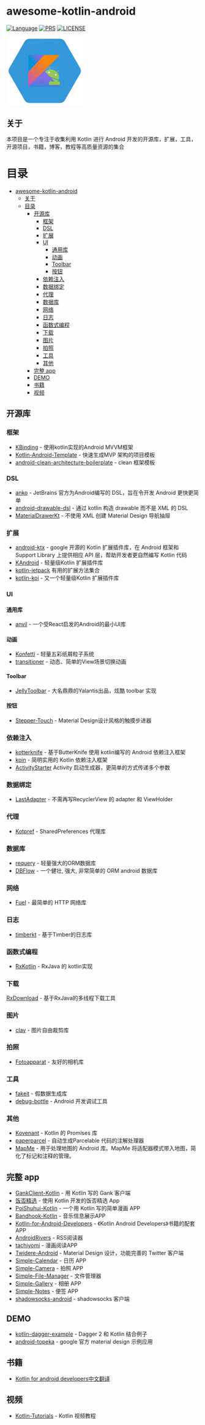 # awesome-kotlin-android
[![Language](https://img.shields.io/badge/awesome-kotlin--android-blue.svg)](https://github.com/adisonhuang/awesome-kotlin-android)
[![PRS](https://img.shields.io/badge/PRS-welcome-yellow.svg)](https://github.com/adisonhuang/awesome-kotlin-android/pulls)
[![LICENSE](https://img.shields.io/badge/licenses-apache-green.svg)](http://www.apache.org/licenses/LICENSE-2.0)

<img src="xamarinkotlin.png" width="200">

## 关于

 本项目是一个专注于收集利用 Kotlin 进行 Android 开发的开源库，扩展，工具，开源项目，书籍，博客，教程等高质量资源的集合

目录
=================
 * [awesome-kotlin-android](#awesome-kotlin-android)
      * [关于](#关于)
   * [目录](#目录)
      * [开源库](#开源库)
         * [框架](#框架)
         * [DSL](#dsl)
         * [扩展](#扩展)
         * [UI](#ui)
            * [通用库](#通用库)
            * [动画](#动画)
            * [Toolbar](#toolbar)
            * [按钮](#按钮)
         * [依赖注入](#依赖注入)
         * [数据绑定](#数据绑定)
         * [代理](#代理)
         * [数据库](#数据库)
         * [网络](#网络)
         * [日志](#日志)
         * [函数式编程](#函数式编程)
         * [下载](#下载)
         * [图片](#图片)
         * [拍照](#拍照)
         * [工具](#工具)
         * [其他](#其他)
      * [完整 app](#完整-app)
      * [DEMO](#demo)
      * [书籍](#书籍)
      * [视频](#视频)
      
## 开源库

### 框架

* [KBinding](https://github.com/EndSmile/KBinding) - 使用kotlin实现的Android MVVM框架
* [Kotlin-Android-Template](https://github.com/nekocode/Kotlin-Android-Template) - 快速生成MVP 架构的项目模板
* [android-clean-architecture-boilerplate](https://github.com/bufferapp/android-clean-architecture-boilerplate) - clean 框架模板

### DSL
* [anko](https://github.com/Kotlin/anko) - JetBrains 官方为Android编写的 DSL，旨在令开发 Android 更快更简单
* [android-drawable-dsl](https://github.com/infotech-group/android-drawable-dsl) - 通过 kotlin 构造 drawable 而不是 XML 的 DSL
* [MaterialDrawerKt](https://github.com/zsmb13/MaterialDrawerKt) - 不使用 XML 创建 Material Design 导航抽屉 

### 扩展

* [android-ktx](https://github.com/android/android-ktx) - google 开源的 Kotlin 扩展插件库，在 Android 框架和 Support Library 上提供相应 API 层，帮助开发者更自然编写 Kotlin 代码
* [KAndroid](https://github.com/pawegio/KAndroid) - 轻量级Kotlin 扩展插件库
* [kotlin-jetpack](https://github.com/nsk-mironov/kotlin-jetpack) 有用的扩展方法集合
* [kotlin-koi](https://github.com/mcxiaoke/kotlin-koi) - 又一个轻量级Kotlin 扩展插件库

### UI

#### 通用库

* [anvil](https://github.com/zserge/anvil) - 一个受React启发的Android的最小UI库

#### 动画

* [Konfetti](https://github.com/DanielMartinus/Konfetti) - 轻量五彩纸屑粒子系统
* [transitioner](https://github.com/dev-labs-bg/transitioner) - 动态、简单的View场景切换动画

#### Toolbar

* [JellyToolbar](https://github.com/Yalantis/JellyToolbar) - 大名鼎鼎的Yalantis出品，炫酷 toolbar 实现

#### 按钮

* [Stepper-Touch](https://github.com/DanielMartinus/Stepper-Touch) - Material Design设计风格的触摸步进器

### 依赖注入

* [kotterknife](https://github.com/JakeWharton/kotterknife) - 基于ButterKnife 使用 kotlin编写的 Android 依赖注入框架
* [koin](https://github.com/Ekito/koin) - 简明实用的 Kotlin 依赖注入框架
* [ActivityStarter](https://github.com/MarcinMoskala/ActivityStarter) Activity 启动生成器，更简单的方式传递多个参数

### 数据绑定

* [LastAdapter](https://github.com/nitrico/LastAdapter) - 不需再写RecyclerView 的 adapter 和 ViewHolder

### 代理

* [Kotpref](https://github.com/chibatching/Kotpref) - SharedPreferences 代理库

### 数据库

* [requery](https://github.com/requery/requery) - 轻量强大的ORM数据库
* [DBFlow](https://github.com/Raizlabs/DBFlow) - 一个健壮, 强大, 非常简单的 ORM android 数据库

### 网络

* [Fuel](https://github.com/kittinunf/Fuel) - 最简单的 HTTP 网络库

### 日志

* [timberkt](https://github.com/ajalt/timberkt) - 基于Timber的日志库

### 函数式编程

* [RxKotlin](https://github.com/ReactiveX/RxKotlin) - RxJava 的 kotlin实现

### 下载

[RxDownload](https://github.com/ssseasonnn/RxDownload) - 基于RxJava的多线程下载工具

### 图片

* [clay](https://github.com/line/clay) - 图片自由裁剪库



### 拍照

* [Fotoapparat](https://github.com/Fotoapparat/Fotoapparat) - 友好的相机库

### 工具

* [fakeit](https://github.com/moove-it/fakeit) - 假数据生成库
* [debug-bottle](https://github.com/kiruto/debug-bottle) - Android 开发调试工具

### 其他

* [Kovenant](https://github.com/mplatvoet/kovenant) - Kotlin 的 Promises 库
* [paperparcel](https://github.com/grandstaish/paperparcel) - 自动生成Parcelable 代码的注解处理器
* [MapMe](https://github.com/TradeMe/MapMe) - 用于处理地图的 Android 库。MapMe 将适配器模式带入地图，简化了标记和注释的管理。


## 完整 app

* [GankClient-Kotlin](https://github.com/githubwing/GankClient-Kotlin) - 用 Kotlin 写的 Gank 客户端
* [饭否精选](https://github.com/TonnyL/FanfouHandpick) - 使用 Kotlin 开发的饭否精选 App
* [PoiShuhui-Kotlin](https://github.com/wuapnjie/PoiShuhui-Kotlin) - 一个用 Kotlin 写的简单漫画 APP
* [Bandhook-Kotlin](https://github.com/antoniolg/Bandhook-Kotlin) - 音乐信息展示APP
* [Kotlin-for-Android-Developers](https://github.com/antoniolg/Kotlin-for-Android-Developers) - 《Kotlin Android Developers》书籍的配套 APP
* [AndroidRivers](https://github.com/dodyg/AndroidRivers) - RSS阅读器
* [tachiyomi](https://github.com/inorichi/tachiyomi) - 漫画阅读APP
* [Twidere-Android](https://github.com/TwidereProject/Twidere-Android) - Material Design 设计，功能完善的 Twitter 客户端
* [Simple-Calendar](https://github.com/SimpleMobileTools/Simple-Calendar) - 日历 APP
* [Simple-Camera](https://github.com/SimpleMobileTools/Simple-Camera) - 拍照 APP
* [Simple-File-Manager](https://github.com/SimpleMobileTools/Simple-File-Manager) - 文件管理器
* [Simple-Gallery](https://github.com/SimpleMobileTools/Simple-Gallery) - 相册 APP
* [Simple-Notes](https://github.com/SimpleMobileTools/Simple-Notes) - 便签 APP
* [shadowsocks-android](https://github.com/shadowsocks/shadowsocks-android) - shadowsocks 客户端


## DEMO

* [kotlin-dagger-example](https://github.com/damianpetla/kotlin-dagger-example) - Dagger 2 和 Kotlin 结合例子
* [android-topeka](https://github.com/googlesamples/android-topeka) - google 官方 material design 示例应用


## 书籍

* [Kotlin for android developers中文翻译](https://github.com/wangjiegulu/kotlin-for-android-developers-zh)


## 视频

* [Kotlin-Tutorials](https://github.com/enbandari/Kotlin-Tutorials) - Kotlin 视频教程






